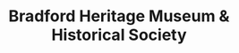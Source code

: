 ---
layout: repo
title: "Bradford Heritage Museum & Historical Society"
id: 2426
permalink: repos/2426/
---